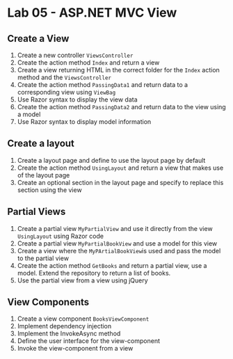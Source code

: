 # Lab 05 - ASP.NET MVC View

## Create a View

1. Create a new controller `ViewsController`
2. Create the action method `Index` and return a view
3. Create a view returning HTML in the correct folder for the `Index` action method and the `ViewsController`
4. Create the action method `PassingData1` and return data to a corresponding view using `ViewBag`
5. Use Razor syntax to display the view data
5. Create the action method `PassingData2` and return data to the view using a model
6. Use Razor syntax to display model information

## Create a layout

1. Create a layout page and define to use the layout page by default
2. Create the action method `UsingLayout` and return a view that makes use of the layout page
3. Create an optional section in the layout page and specify to replace this section using the view

## Partial Views

1. Create a partial view `MyPartialView` and use it directly from the view `UsingLayout` using Razor code
2. Create a partial view `MyPartialBookView` and use a model for this view
3. Create a view where the `MyPArtialBookView`is used and pass the model to the partial view
4. Create the action method `GetBooks` and return a partial view, use a model. Extend the repository to return a list of books.
5. Use the partial view from a view using jQuery

## View Components

1. Create a view component `BooksViewComponent`
1. Implement dependency injection
1. Implement the InvokeAsync method
1. Define the user interface for the view-component
1. Invoke the view-component from a view
